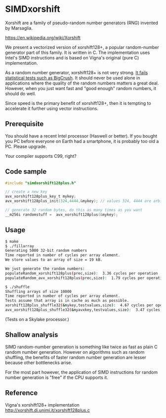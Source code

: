 # SIMDxorshift


 Xorshift are a family of pseudo-random number generators (RNG) invented by
 Marsaglia.

 https://en.wikipedia.org/wiki/Xorshift


We present   a vectorized version of xorshift128+, a popular random-number generator
part of this family. It is written in C. The implementation uses Intel's SIMD
instructions and is based on Vigna's original (pure C) implementation.

As a random number generator, xorshift128+ is not very strong. [It fails statistical
tests such as BigCrush](https://lemire.me/blog/2017/09/08/the-xorshift128-random-number-generator-fails-bigcrush/). It should never be
used alone in applications where the quality of the random numbers matters a great
deal. However, when you just want fast and "good enough" random numbers, it should
do well.

Since speed is the primary benefit of xorshift128+, then it is tempting to accelerate
it further using vector instructions.

## Prerequisite

You should have a recent Intel processor (Haswell or better). If you bought you
PC before everyone on Earth had a smartphone, it is probably too old a PC. Please
upgrade.

Your compiler supports C99, right?

## Code sample

```C
#include "simdxorshift128plus.h"

// create a new key
avx_xorshift128plus_key_t mykey;
avx_xorshift128plus_init(324,4444,&mykey); // values 324, 4444 are arbitrary, must be non-zero

// generate 32 random bytes, do this as many times as you want
__m256i randomstuff =  avx_xorshift128plus(&mykey);
```

## Usage 

```bash
$ make
$ ./fillarray
Generating 5000 32-bit random numbers
Time reported in number of cycles per array element.
We store values to an array of size = 19 kB.

We just generate the random numbers:
populateRandom_xorshift128plus(prec,size):  3.36 cycles per operation
populateRandom_avx_xorshift128plus(prec,size):  1.79 cycles per operation

$ ./shuffle
Shuffling arrays of size 10000
Time reported in number of cycles per array element.
Tests assume that array is in cache as much as possible.
xorshift128plus_shuffle32(&mykey,testvalues,size):  4.67 cycles per operation
avx_xorshift128plus_shuffle32(&myavxkey,testvalues,size):  3.47 cycles per operation
```

(Tests on a Skylake processor.)


## Shallow analysis

SIMD random-number generation is something like twice as fast as plain C random number
generation. However on algorithms such as random shuffling, the benefits of faster random number generation
are lesser because other bottlenecks arise. 

For the most part however, the application of SIMD instructions for random number generation is "free"
if the CPU supports it.


## Reference

Vigna's xorshift128+ implementation http://xorshift.di.unimi.it/xorshift128plus.c
